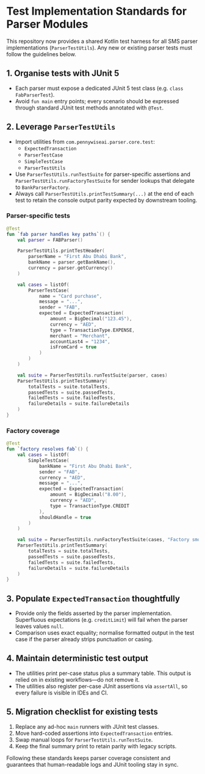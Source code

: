 # Test Implementation Standards for Parser Modules

This repository now provides a shared Kotlin test harness for all SMS parser
implementations (`ParserTestUtils`). Any new or existing parser tests must follow
the guidelines below.

## 1. Organise tests with JUnit 5

* Each parser must expose a dedicated JUnit 5 test class (e.g.
  `class FabParserTest`).
* Avoid `fun main` entry points; every scenario should be expressed through
  standard JUnit test methods annotated with `@Test`.

## 2. Leverage `ParserTestUtils`

* Import utilities from `com.pennywiseai.parser.core.test`:
  * `ExpectedTransaction`
  * `ParserTestCase`
  * `SimpleTestCase`
  * `ParserTestUtils`
* Use `ParserTestUtils.runTestSuite` for parser-specific assertions and
  `ParserTestUtils.runFactoryTestSuite` for sender lookups that delegate to
  `BankParserFactory`.
* Always call `ParserTestUtils.printTestSummary(...)` at the end of each test to
  retain the console output parity expected by downstream tooling.

### Parser-specific tests

```kotlin
@Test
fun `fab parser handles key paths`() {
    val parser = FABParser()

    ParserTestUtils.printTestHeader(
        parserName = "First Abu Dhabi Bank",
        bankName = parser.getBankName(),
        currency = parser.getCurrency()
    )

    val cases = listOf(
        ParserTestCase(
            name = "Card purchase",
            message = "...",
            sender = "FAB",
            expected = ExpectedTransaction(
                amount = BigDecimal("123.45"),
                currency = "AED",
                type = TransactionType.EXPENSE,
                merchant = "Merchant",
                accountLast4 = "1234",
                isFromCard = true
            )
        )
    )

    val suite = ParserTestUtils.runTestSuite(parser, cases)
    ParserTestUtils.printTestSummary(
        totalTests = suite.totalTests,
        passedTests = suite.passedTests,
        failedTests = suite.failedTests,
        failureDetails = suite.failureDetails
    )
}
```

### Factory coverage

```kotlin
@Test
fun `factory resolves fab`() {
    val cases = listOf(
        SimpleTestCase(
            bankName = "First Abu Dhabi Bank",
            sender = "FAB",
            currency = "AED",
            message = "...",
            expected = ExpectedTransaction(
                amount = BigDecimal("8.00"),
                currency = "AED",
                type = TransactionType.CREDIT
            ),
            shouldHandle = true
        )
    )

    val suite = ParserTestUtils.runFactoryTestSuite(cases, "Factory smoke tests")
    ParserTestUtils.printTestSummary(
        totalTests = suite.totalTests,
        passedTests = suite.passedTests,
        failedTests = suite.failedTests,
        failureDetails = suite.failureDetails
    )
}
```

## 3. Populate `ExpectedTransaction` thoughtfully

* Provide only the fields asserted by the parser implementation. Superfluous
  expectations (e.g. `creditLimit`) will fail when the parser leaves values
  `null`.
* Comparison uses exact equality; normalise formatted output in the test case if
  the parser already strips punctuation or casing.

## 4. Maintain deterministic test output

* The utilities print per-case status plus a summary table. This output is
  relied on in existing workflows—do not remove it.
* The utilities also register per-case JUnit assertions via `assertAll`, so
  every failure is visible in IDEs and CI.

## 5. Migration checklist for existing tests

1. Replace any ad-hoc `main` runners with JUnit test classes.
2. Move hard-coded assertions into `ExpectedTransaction` entries.
3. Swap manual loops for `ParserTestUtils.runTestSuite`.
4. Keep the final summary print to retain parity with legacy scripts.

Following these standards keeps parser coverage consistent and guarantees that
human-readable logs and JUnit tooling stay in sync.
